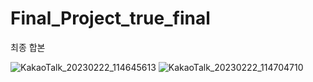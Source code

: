 # Final_Project_true_final
최종 합본

![KakaoTalk_20230222_114645613](https://user-images.githubusercontent.com/120777172/220508423-daf557d5-afa7-489f-87b5-a0b10fe7a4ab.png)
![KakaoTalk_20230222_114704710](https://user-images.githubusercontent.com/120777172/220508433-3df8e13d-9885-425f-ba51-144e96b5c16e.png)
